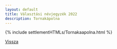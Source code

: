 ```yaml
---
layout: default
title: Választási névjegyzék 2022
description: Tornakápolna
---
```


{% include settlementHTMLs/Tornakaapolna.html %}

[Vissza](../)